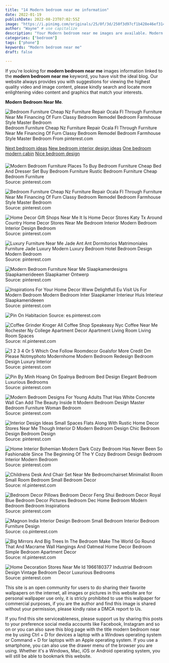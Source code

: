 ```yaml
---
title: "14 Modern bedroom near me information"
date: 2022-01-19
publishDate: 2022-08-23T07:02:55Z
image: "https://i.pinimg.com/originals/25/0f/3d/250f3d97cf1b428e46ef314d84e7fe75.png"
author: "Wayne" # use capitalize
description: "Your Modern bedroom near me images are available. Modern bedroom near me are a topic that is being searched for and liked by netizens today. You can Download the Modern bedroom near me files here. Download all royalty-free photos."
categories: ["bedroom"]
tags: ["phone"]
keywords: "Modern bedroom near me"
draft: false

---
```


If you're looking for **modern bedroom near me** images information linked to the **modern bedroom near me** keyword, you have visit the ideal  blog.  Our website always  provides you with  suggestions  for viewing  the highest  quality video and image  content, please kindly search and locate more enlightening video content and graphics  that match your interests.

**Modern Bedroom Near Me**. 

![Bedroom Furniture Cheap Nz Furniture Repair Ocala Fl Through Furniture Near Me Financing Of Furn Classy Bedroom Remodel Bedroom Farmhouse Style Master Bedroom](https://i.pinimg.com/originals/50/7c/24/507c24e2efe10b9ce63c6d5cecef32f3.jpg "Bedroom Furniture Cheap Nz Furniture Repair Ocala Fl Through Furniture Near Me Financing Of Furn Classy Bedroom Remodel Bedroom Farmhouse Style Master Bedroom")
Bedroom Furniture Cheap Nz Furniture Repair Ocala Fl Through Furniture Near Me Financing Of Furn Classy Bedroom Remodel Bedroom Farmhouse Style Master Bedroom From pinterest.com

[Next bedroom ideas](/next-bedroom-ideas/)
[New bedroom interior design ideas](/new-bedroom-interior-design-ideas/)
[One bedroom modern cabin](/one-bedroom-modern-cabin/)
[Nice bedroom design](/nice-bedroom-design/)



### 

 


![Modern Bedroom Furniture Places To Buy Bedroom Furniture Cheap Bed And Dresser Set Buy Bedroom Furniture Rustic Bedroom Furniture Cheap Bedroom Furniture](https://i.pinimg.com/736x/d4/c8/cb/d4c8cb72d5619b772081d27d3f3a1ee8.jpg "Modern Bedroom Furniture Places To Buy Bedroom Furniture Cheap Bed And Dresser Set Buy Bedroom Furniture Rustic Bedroom Furniture Cheap Bedroom Furniture")
Source: pinterest.com

 

![Bedroom Furniture Cheap Nz Furniture Repair Ocala Fl Through Furniture Near Me Financing Of Furn Classy Bedroom Remodel Bedroom Farmhouse Style Master Bedroom](https://i.pinimg.com/originals/50/7c/24/507c24e2efe10b9ce63c6d5cecef32f3.jpg "Bedroom Furniture Cheap Nz Furniture Repair Ocala Fl Through Furniture Near Me Financing Of Furn Classy Bedroom Remodel Bedroom Farmhouse Style Master Bedroom")
Source: pinterest.com

 

![Home Decor Gift Shops Near Me It Is Home Decor Stores Katy Tx Around Country Home Decor Stores Near Me Bedroom Interior Modern Bedroom Interior Design Bedroom](https://i.pinimg.com/originals/0f/15/db/0f15db04af080dc0fec831a306e1c9e3.jpg "Home Decor Gift Shops Near Me It Is Home Decor Stores Katy Tx Around Country Home Decor Stores Near Me Bedroom Interior Modern Bedroom Interior Design Bedroom")
Source: pinterest.com

 

![Luxury Furniture Near Me Jade Ant Ant Dormitorios Matrimoniales Furniture Jade Luxury Modern Luxury Bedroom Hotel Bedroom Design Modern Bedroom](https://i.pinimg.com/originals/36/49/d3/3649d3dc1bf939fd2730104e3968fcc2.png "Luxury Furniture Near Me Jade Ant Ant Dormitorios Matrimoniales Furniture Jade Luxury Modern Luxury Bedroom Hotel Bedroom Design Modern Bedroom")
Source: pinterest.com

 

![Modern Bedroom Furniture Near Me Slaapkamerdesigns Slaapkamerideeen Slaapkamer Ontwerp](https://i.pinimg.com/originals/5c/e4/c6/5ce4c635944a82ce35038385cfe5cc5c.jpg "Modern Bedroom Furniture Near Me Slaapkamerdesigns Slaapkamerideeen Slaapkamer Ontwerp")
Source: pinterest.com

 

![Inspirations For Your Home Decor Www Delightfull Eu Visit Us For Modern Bedroom Modern Bedroom Inter Slaapkamer Interieur Huis Interieur Slaapkamerideeen](https://i.pinimg.com/736x/8d/10/51/8d105103051aa00dc6d1ce60c16b0139.jpg "Inspirations For Your Home Decor Www Delightfull Eu Visit Us For Modern Bedroom Modern Bedroom Inter Slaapkamer Interieur Huis Interieur Slaapkamerideeen")
Source: pinterest.com

 

![Pin On Habitacion](https://i.pinimg.com/originals/83/2f/6f/832f6fd3a1b8583119546f52e02ca173.jpg "Pin On Habitacion")
Source: es.pinterest.com

 

![Coffee Grinder Kroger All Coffee Shop Speakeasy Nyc Coffee Near Me Rochester Ny College Apartment Decor Apartment Living Room Living Room Spaces](https://i.pinimg.com/736x/73/5c/be/735cbe45997fac191dc63b5ee953627a.jpg "Coffee Grinder Kroger All Coffee Shop Speakeasy Nyc Coffee Near Me Rochester Ny College Apartment Decor Apartment Living Room Living Room Spaces")
Source: nl.pinterest.com

 

![1 2 3 4 Or 5 Which One Follow Roomdecor Goalsfor More Credit Dm Please Notmyphoto Modernhome Modern Bedroom Redesign Bedroom Design Luxury Interior](https://i.pinimg.com/originals/89/08/6d/89086da941e770f011866fa8f4975d19.jpg "1 2 3 4 Or 5 Which One Follow Roomdecor Goalsfor More Credit Dm Please Notmyphoto Modernhome Modern Bedroom Redesign Bedroom Design Luxury Interior")
Source: pinterest.com

 

![Pin By Minh Hoang On Spalnya Bedroom Bed Design Elegant Bedroom Luxurious Bedrooms](https://i.pinimg.com/originals/b8/e2/7c/b8e27c796880498ab336ccafc4e00d9b.jpg "Pin By Minh Hoang On Spalnya Bedroom Bed Design Elegant Bedroom Luxurious Bedrooms")
Source: pinterest.com

 

![Modern Bedroom Designs For Young Adults That Has White Concrete Wall Can Add The Beauty Inside It Modern Bedroom Design Master Bedroom Furniture Woman Bedroom](https://i.pinimg.com/originals/f9/7a/5f/f97a5fc1f8433ba89d45cb99b2f40eca.jpg "Modern Bedroom Designs For Young Adults That Has White Concrete Wall Can Add The Beauty Inside It Modern Bedroom Design Master Bedroom Furniture Woman Bedroom")
Source: pinterest.com

 

![Interior Design Ideas Small Spaces Flats Along With Rustic Home Decor Stores Near Me Though Interior D Modern Bedroom Design Chic Bedroom Design Bedroom Design](https://i.pinimg.com/originals/80/b7/0d/80b70d283e274ef2da0836aee1dc31d6.jpg "Interior Design Ideas Small Spaces Flats Along With Rustic Home Decor Stores Near Me Though Interior D Modern Bedroom Design Chic Bedroom Design Bedroom Design")
Source: pinterest.com

 

![Home Interior Bohemian Modern Dark Cozy Bedroom Has Never Been So Fashionable Since The Beginning Of The Y Cozy Bedroom Design Bedroom Interior Modern Bedroom](https://i.pinimg.com/564x/f2/37/ff/f237ffc43ddc52cf373d48be0b8d6eaf.jpg "Home Interior Bohemian Modern Dark Cozy Bedroom Has Never Been So Fashionable Since The Beginning Of The Y Cozy Bedroom Design Bedroom Interior Modern Bedroom")
Source: pinterest.com

 

![Childrens Desk And Chair Set Near Me Bedroomchairset Minimalist Room Small Room Bedroom Small Bedroom Decor](https://i.pinimg.com/originals/3e/2f/aa/3e2faafdbbd991225f8105d503e2a91e.jpg "Childrens Desk And Chair Set Near Me Bedroomchairset Minimalist Room Small Room Bedroom Small Bedroom Decor")
Source: nl.pinterest.com

 

![Bedroom Decor Pillows Bedroom Decor Feng Shui Bedroom Decor Royal Blue Bedroom Decor Pictures Bedroom Dec Home Bedroom Modern Bedroom Bedroom Inspirations](https://i.pinimg.com/736x/31/cb/9e/31cb9e8e19977909a68741eebc770c1f.jpg "Bedroom Decor Pillows Bedroom Decor Feng Shui Bedroom Decor Royal Blue Bedroom Decor Pictures Bedroom Dec Home Bedroom Modern Bedroom Bedroom Inspirations")
Source: pinterest.com

 

![Magnon India Interior Design Bedroom Small Bedroom Interior Bedroom Furniture Design](https://i.pinimg.com/originals/26/3d/ef/263def82397fd16ad6b5b84348aa2882.jpg "Magnon India Interior Design Bedroom Small Bedroom Interior Bedroom Furniture Design")
Source: co.pinterest.com

 

![Big Mirrors And Big Trees In The Bedroom Make The World Go Round That And Macrame Wall Hangings And Oatmeal Home Decor Bedroom Simple Bedroom Apartment Decor](https://i.pinimg.com/originals/20/09/1a/20091a8eb95521951b515622eb190d81.jpg "Big Mirrors And Big Trees In The Bedroom Make The World Go Round That And Macrame Wall Hangings And Oatmeal Home Decor Bedroom Simple Bedroom Apartment Decor")
Source: nl.pinterest.com

 

![Home Decoration Stores Near Me Id 1966180377 Industrial Bedroom Design Vintage Bedroom Decor Luxurious Bedrooms](https://i.pinimg.com/originals/25/0f/3d/250f3d97cf1b428e46ef314d84e7fe75.png "Home Decoration Stores Near Me Id 1966180377 Industrial Bedroom Design Vintage Bedroom Decor Luxurious Bedrooms")
Source: pinterest.com

 

This site is an open community for users to do sharing their favorite wallpapers on the internet, all images or pictures in this website are for personal wallpaper use only, it is stricly prohibited to use this wallpaper for commercial purposes, if you are the author and find this image is shared without your permission, please kindly raise a DMCA report to Us.

If you find this site serviceableness, please support us by sharing this posts to your preference social media accounts like Facebook, Instagram and so on or you can also save this blog page with the title modern bedroom near me by using Ctrl + D for devices a laptop with a Windows operating system or Command + D for laptops with an Apple operating system. If you use a smartphone, you can also use the drawer menu of the browser you are using. Whether it's a Windows, Mac, iOS or Android operating system, you will still be able to bookmark this website.
